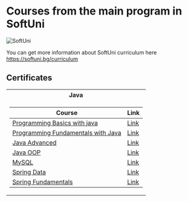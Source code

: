# Courses from the main program in SoftUni

![SoftUni](https://github.com/hiuseinlesho/SoftUni-Courses/assets/133807047/92f0c922-f493-41a4-9a28-695f07363c87)

You can get more information about SoftUni curriculum here https://softuni.bg/curriculum

<h2> Certificates </h2>

<table>

<tr>
  <th> Java </th>
</tr>

<tr>
<td>

| **Course**                                                            | **Link**                                                   |
| --------------------------------------------------------------------- | ---------------------------------------------------------- |
| <a href="https://softuni.bg/trainings/3990/programming-basics-with-java-january-2023" > Programming Basics with java </a>        | <a href="https://softuni.bg/certificates/details/159477/c0e20df7"> Link</a> |
| <a href="https://softuni.bg/trainings/4095/programming-fundamentals-with-java-may-2023"> Programming Fundamentals with Java </a> | <a href="https://softuni.bg/certificates/details/179938/8d4505a5"> Link</a> |
| <a href="https://softuni.bg/trainings/4225/java-advanced-september-2023"> Java Advanced </a>                                     | <a href="https://softuni.bg/certificates/details/188685/f2b11819"> Link</a> |
| <a href="https://softuni.bg/trainings/4226/java-oop-oktober-2023"> Java OOP </a>                                                 | <a href="https://softuni.bg/certificates/details/195806/097699bd"> Link</a> |
| <a href="https://softuni.bg/trainings/4365/mysql-january-2024"> MySQL </a>                                                       | <a href="https://softuni.bg/certificates/details/202896/12da665f"> Link</a> |
| <a href="https://softuni.bg/trainings/4366/spring-data-february-2024"> Spring Data </a>                                          | <a href="https://softuni.bg/certificates/details/209392/671c2ba4"> Link</a> |
| <a href="https://softuni.bg/trainings/4530/spring-fundamentals-may-2024"> Spring Fundamentals </a>                               | <a href="https://softuni.bg/certificates/details/219356/a1a72f16"> Link</a> |

</td>
</tr>

</table>
